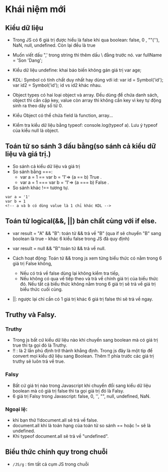 # Khái niệm mới
## Kiểu dữ liệu 
+ Trong JS có 6 giá trị được hiểu là false khi qua boolean: false, 0 , ""(''), NaN, null, undefined. Còn lại đều là true
+ Muốn viết dấu ",' trong string thì thêm dấu \ đằng trước nó. var fullName = 'Son \'Dang';
+ Kiểu dữ liệu undefine: khai báo biến không gán giá trị var age;
+ KDL: Symbol có tính chất duy nhất hay dùng với id: var id = Symbol('id'); var id2 = Symbol('id'); id vs id2 khác nhau.
+ Object types có hai loại object và array. Đều dùng để chứa danh sách, object thì cần cặp key, value còn array thì không cần key vì key tự động sinh ra theo dãy số từ 0.
+ Kiểu Object có thể chứa field là function, array...

+ Kiểm tra kiểu dữ liệu bằng typeof: console.log(typeof a). Lưu ý typeof của kiểu null là object.

## Toán tử so sánh 3 dấu bằng(so sánh cả kiểu dữ liệu và giá trị.)
+ So sánh cả kiểu dữ liệu và giá trị 
+ So sánh bằng ===:
    + var a = 1 == var b = '1'=> (a == b) True .
    + var a = 1 === var b = '1'=> (a === b) False .
+ So sánh khác !== tương tự.
```
var a = '1'
var b = 1
<!-- a và b có dùng value là 1 chỉ khác KDL -->
```

## Toán tử  logical(&&, ||) bản chất cùng với if else.
+ var result = "A" && "B": toán tử  && trả về "B" (qua if sẽ chuyển "B" sang boolean là true - khác 6 kiểu false trong JS đã quy định)
+ var result = null && "B":toán tử  && trả về null.

+ Cách hoạt động: Toán tử  && trong js xem từng biểu thức có nằm trong 6 giá trị False không,
    + Nếu có trả về false dùng lại không kiểm tra tiếp,
    + Nếu không có qua vế  tiếp theo và trả về chính giá trị của biểu thức đó. Nếu tất cả biểu thức không nằm trong 6 giá trị sẽ trả về giá trị biểu thức cuối cùng.

+ ||: ngược lại chỉ cần có 1 giá trị khác 6 giá trị false thì sẽ trả về  ngay.


## Truthy và Falsy.
### Truthy
+ Trong js bất cứ kiểu dữ liệu nào khi chuyển sang boolean mà có giá trị true thì ta gọi đó là Truthy.
+ !! : là 2 lần phủ định trở thành khẳng định. Trong js đây là một tip để convert mọi kiểu dữ liệu sang Boolean. Thêm !! phía trước các giá trị truthy sẽ luôn trả về true.
### Falsy
+ Bất cứ giá trị nào trong Javascript khi chuyển đổi sang kiểu dữ liệu boolean mà có giá trị false thì ta gọi giá trị đó là Falsy.
+ 6 giá trị Falsy trong Javascript: false, 0, '', "", null, undefined, NaN.
### Ngoại lệ:
+ khi bạn thử !!document.all sẽ trả về false.
+ document.all khi là toán hạng của toán tử so sánh == hoặc != sẽ là undefined.
+ Khi typeof document.all sẽ trả về "undefined".

## Biểu thức chính quy trong chuỗi
+ ` /JS/g ` : tìm tất cả cụm JS trong chuỗi